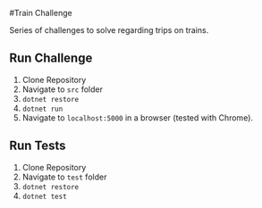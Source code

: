 #Train Challenge

Series of challenges to solve regarding trips on trains.

## Run Challenge

1. Clone Repository
2. Navigate to `src` folder
3. `dotnet restore`
4. `dotnet run`
5. Navigate to `localhost:5000` in a browser (tested with Chrome).

## Run Tests

1. Clone Repository
2. Navigate to `test` folder
3. `dotnet restore`
4. `dotnet test`
